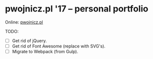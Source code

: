 # pwojnicz.pl '17 – personal portfolio
Online: [pwojnicz.pl](https://pwojnicz.pl/)

TODO:
- [ ] Get rid of jQuery.
- [ ] Get rid of Font Awesome (replace with SVG's).
- [ ] Migrate to Webpack (from Gulp).
